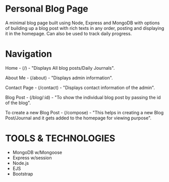 # Personal Blog Page

A minimal blog page built using Node, Express and MongoDB with options of building up a blog post with rich texts in any order, posting and displaying it in the homepage. Can also be used to track daily progress.

# Navigation

Home - (/) - "Displays All blog posts/Daily Journals".

About Me - (/about) - "Displays admin information".

Contact Page - (/contact) - "Displays contact information of the admin".

Blog Post - (/blog/:id) - "To show the individual blog post by passing the id of the blog".

To create a new Blog Post - (/compose) - "This helps in creating a new Blog Post/Journal and it gets added to the homepage for viewing purpose".

# TOOLS & TECHNOLOGIES

* MongoDB w/Mongoose
* Express w/session
* Node.js
* EJS
* Bootstrap





